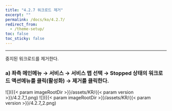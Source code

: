 ```yaml
---
title: "4.2.7 워크로드 제거"
excerpt: ""
permalink: /docs/ko/4.2.7/
redirect_from:
  - /theme-setup/
toc: false
toc_sticky: false
---
```


---
중지된 워크로드를 제거한다.

### a\) 좌측 메인메뉴 → 서비스 → 서비스 맵 선택 → Stopped 상태의 워크로드 액션메뉴를 클릭\(활성화\) → 제거를 클릭한다.
![]({{< param imageRootDir >}}/assets/KR/{{< param version >}}/4.2.7_1.png)
![]({{< param imageRootDir >}}/assets/KR/{{< param version >}}/4.2.7_2.png)
